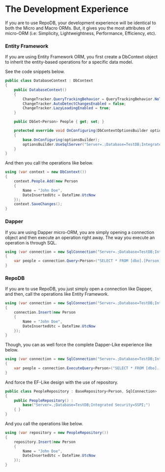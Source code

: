 ﻿# The Development Experience

If you are to use RepoDB, your development experience will be identical to both the Micro and Macro ORMs. But, it gives you the most attributes of micro-ORM (i.e: Simplicity, Lightweightness, Performance, Efficiency, etc).

### Entity Framework

If you are using Entity Framework ORM, you first create a DbContext object to inherit the entity-based operations for a specific data model.

See the code snippets below.

```csharp
public class DatabaseContext : DbContext
{
	public DatabaseContext()
	{
		ChangeTracker.QueryTrackingBehavior = QueryTrackingBehavior.NoTracking;
		ChangeTracker.AutoDetectChangesEnabled = false;
		ChangeTracker.LazyLoadingEnabled = true;
	}

	public DbSet<Person> People { get; set; }

	protected override void OnConfiguring(DbContextOptionsBuilder optionsBuilder)
	{
		base.OnConfiguring(optionsBuilder);
		optionsBuilder.UseSqlServer("Server=.;Database=TestDB;Integrated Security=SSPI;");
	}
}
```

And then you call the operations like below.

```csharp
using (var context = new DbContext())
{
	context.People.Add(new Person
	{
		Name = "John Doe",
		DateInsertedUtc = DateTime.UtcNow
	});
	context.SaveChanges();
}
```

### Dapper

If you are using Dapper micro-ORM, you are simply opening a connection object and then execute an operation right away. The way you execute an operation is through SQL.

```csharp
using (var connection = new SqlConnection("Server=.;Database=TestDB;Integrated Security=SSPI;"))
{
	var people = connection.Query<Person>("SELECT * FROM [dbo].[Person]");
}
```

### RepoDB

If you are to use RepoDB, you just simply open a connection like Dapper, and then, call the operations like Entity Framework.

```csharp
using (var connection = new SqlConnection("Server=.;Database=TestDB;Integrated Security=SSPI;"))
{
	connection.Insert(new Person
	{
		Name = "John Doe",
		DateInsertedUtc = DateTime.UtcNow
	});
}
```

Though, you can as well force the complete Dapper-Like experience like below.

```csharp
using (var connection = new SqlConnection("Server=.;Database=TestDB;Integrated Security=SSPI;"))
{
	var people = connection.ExecuteQuery<Person>("SELECT * FROM [dbo].[Person]");
}
```

And force the EF-Like design with the use of repository.

```csharp
public class PeopleRepository : BaseRepository<Person, SqlConnection>
{
	public PeopleRepository() :
		base("Server=.;Database=TestDB;Integrated Security=SSPI;")
	{ }
}
```

And you call the operations like below.

```csharp
using (var repository = new PeopleRepository())
{
	repository.Insert(new Person
	{
		Name = "John Doe",
		DateInsertedUtc = DateTime.UtcNow
	});
}
```
